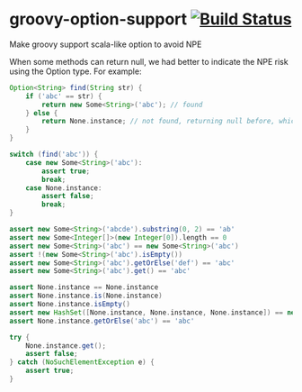 # groovy-option-support [![Build Status](https://travis-ci.org/danielsun1106/groovy-option-support.svg?branch=master)](https://travis-ci.org/danielsun1106/groovy-option-support)
Make groovy support scala-like option to avoid NPE

When some methods can return null, we had better to indicate the NPE risk using the Option type. For example:
```groovy
Option<String> find(String str) {
    if ('abc' == str) {
        return new Some<String>('abc'); // found
    } else {
        return None.instance; // not found, returning null before, which is replaced by the None instance
    }
}

switch (find('abc')) {
    case new Some<String>('abc'):
        assert true;
        break;
    case None.instance:
        assert false;
        break;
}

assert new Some<String>('abcde').substring(0, 2) == 'ab'
assert new Some<Integer[]>(new Integer[0]).length == 0
assert new Some<String>('abc') == new Some<String>('abc')
assert !(new Some<String>('abc').isEmpty())
assert new Some<String>('abc').getOrElse('def') == 'abc'
assert new Some<String>('abc').get() == 'abc'

assert None.instance == None.instance
assert None.instance.is(None.instance)
assert None.instance.isEmpty()
assert new HashSet([None.instance, None.instance, None.instance]) == new HashSet([None.instance])
assert None.instance.getOrElse('abc') == 'abc'

try {
    None.instance.get();
    assert false;
} catch (NoSuchElementException e) {
    assert true;
}
```